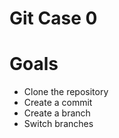# Git Case 0

# Goals

* Clone the repository
* Create a commit
* Create a branch
* Switch branches
